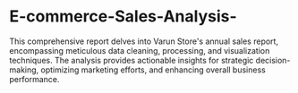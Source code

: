# E-commerce-Sales-Analysis-
This comprehensive report delves into Varun Store's annual sales report, encompassing meticulous data cleaning, processing, and visualization techniques. The analysis provides actionable insights for strategic decision-making, optimizing marketing efforts, and enhancing overall business performance.
